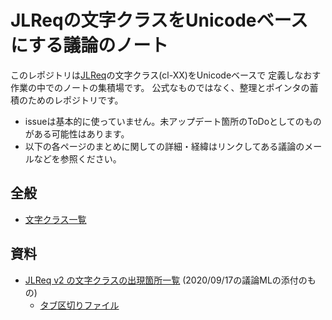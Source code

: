 # JLReqの文字クラスをUnicodeベースにする議論のノート

このレポジトリは[JLReq](https://w3c.github.io/jlreq/)の文字クラス(cl-XX)をUnicodeベースで
定義しなおす作業の中でのノートの集積場です。
公式なものではなく、整理とポインタの蓄積のためのレポジトリです。

* issueは基本的に使っていません。未アップデート箇所のToDoとしてのものがある可能性はあります。
* 以下の各ページのまとめに関しての詳細・経緯はリンクしてある議論のメールなどを参照ください。

## 全般

* [文字クラス一覧](AllClasses.md)

## 資料

* [JLReq v2 の文字クラスの出現箇所一覧](references/jlreq-cl-check-202009.html) (2020/09/17の議論MLの添付のもの)
  * [タブ区切りファイル](references/jlreq-cl-check-202009.csv)


